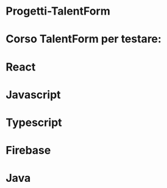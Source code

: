 # Progetti-TalentForm
# Corso TalentForm per testare:
# React
# Javascript
# Typescript
# Firebase
# Java